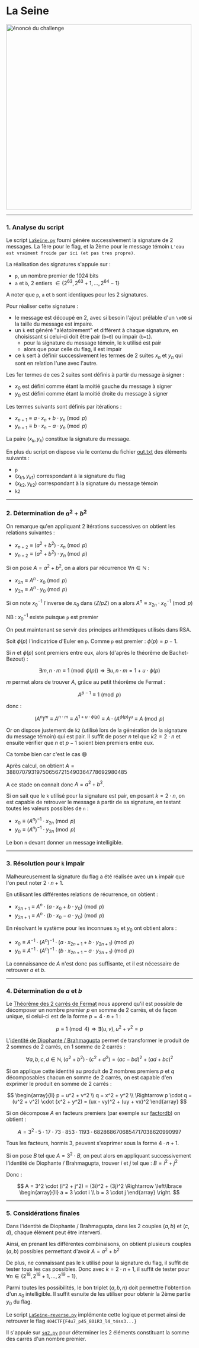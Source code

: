 # La Seine

<img alt="énoncé du challenge" src="enonce.png" width=500>

----

### 1. Analyse du script

Le script [`LaSeine.py`](./LaSeine.py) fourni génère successivement la signature de 2 messages. La 1ère pour le flag, et la 2ème pour le message témoin `L'eau est vraiment froide par ici (et pas tres propre)`.

La réalisation des signatures s'appuie sur :
- `p`, un nombre premier de 1024 bits
- `a` et `b`, 2 entiers $\in \lbrace 2^{63}, 2^{63}+1, \ldots, 2^{64}-1 \rbrace$

A noter que `p`, `a` et `b` sont identiques pour les 2 signatures.

Pour réaliser cette signature :
- le message est découpé en 2, avec si besoin l'ajout prélable d'un `\x00` si la taille du message est impaire.
- un `k` est généré "aléatoirement" et différent à chaque signature, en choisissant si celui-ci doit être pair (`b=0`) ou impair (`b=1`).
    - pour la signature du message témoin, le `k` utilisé est pair
    - alors que pour celle du flag, il est impair
- ce `k` sert à définir successivement les termes de 2 suites $x_{n}$ et $y_{n}$ qui sont en relation l'une avec l'autre.

Les 1er termes de ces 2 suites sont définis à partir du message à signer :
- $x_{0}$ est défini comme étant la moitié gauche du message à signer
- $y_{0}$ est défini comme étant la moitié droite du message à signer

Les termes suivants sont définis par itérations :
- $x_{n+1} \equiv a \cdot x_{n} + b \cdot y_{n} \pmod{p}$
- $y_{n+1} \equiv b \cdot x_{n} - a \cdot y_{n} \pmod{p}$

La paire $(x_{k}, y_{k})$ constitue la signature du message.

En plus du script on dispose via le contenu du fichier [out.txt](./out.txt) des éléments suivants :
- `p`
- $(x_{k1}, y_{k1})$ correspondant à la signature du flag
- $(x_{k2}, y_{k2})$ correspondant à la signature du message témoin
- `k2`

----

### 2. Détermination de $a^2 + b^2$

On remarque qu'en appliquant 2 itérations successives on obtient les relations suivantes :
- $x_{n+2} \equiv (a^{2} + b^{2}) \cdot x_{n} \pmod{p}$
- $y_{n+2} \equiv (a^{2} + b^{2}) \cdot y_{n} \pmod{p}$

Si on pose $A = a^{2} + b^{2}$, on a alors par récurrence $\forall n \in \mathbb{N}$ :
- $x_{2n} \equiv A^{n} \cdot x_{0} \pmod{p}$
- $y_{2n} \equiv A^{n} \cdot y_{0} \pmod{p}$

Si on note $x_{0}^{-1}$ l'inverse de $x_{0}$ dans $\mathbb(Z/pZ)$ on a alors $A^n \equiv x_{2n} \cdot x_{0}^{-1} \pmod{p}$

NB : $x_{0}^{-1}$ existe puisque `p` est premier

On peut maintenant se servir des principes arithmétiques utilisés dans RSA.

Soit $\phi(p)$ l'indicatrice d'Euler en `p`. Comme `p` est premier : $\phi(p) = p-1$.

Si $n$ et $\phi(p)$ sont premiers entre eux, alors (d'après le théorême de Bachet-Bezout) :

$$
\exists m, n \cdot m \equiv 1 \pmod{\phi(p)}
\Rightarrow
\exists u, n \cdot m = 1 + u \cdot \phi(p)
$$

$m$ permet alors de trouver $A$, grâce au petit théorême de Fermat :

$$
A^{p-1} \equiv 1 \pmod{p}
$$

donc :

$$
(A^{n})^{m} \equiv A^{n \cdot m} \equiv A^{1 + u \cdot \phi(p)} \equiv A \cdot (A^{\phi(p)})^{u}\equiv A \pmod{p}
$$

Or on dispose justement de `k2` (utilisé lors de la génération de la signature du message témoin) qui est pair. Il suffit de poser $n$ tel que $k2 = 2 \cdot n$ et ensuite vérifier que $n$ et $p-1$ soient bien premiers entre eux.

Ca tombe bien car c'est le cas :smile:

Après calcul, on obtient $A = 388070793197506567215490364778692980485$

A ce stade on connait donc $A = a^2 + b^2$.

Si on sait que le `k` utilisé pour la signature est pair, en posant $k = 2 \cdot n$, on est capable de retrouver le message à partir de sa signature, en testant toutes les valeurs possibles de `n` :
- $x_{0} \equiv (A^{n})^{-1} \cdot x_{2n} \pmod{p}$
- $y_{0} \equiv (A^{n})^{-1} \cdot y_{2n} \pmod{p}$

Le bon `n` devant donner un message intelligible.

----

### 3. Résolution pour `k` impair

Malheureusement la signature du flag a été réalisée avec un `k` impair que l'on peut noter $2 \cdot n + 1$.

En utilisant les différentes relations de récurrence, on obtient :
- $x_{2n+1} \equiv A^{n} \cdot (a \cdot x_{0} + b \cdot y_{0}) \pmod{p}$
- $y_{2n+1} \equiv A^{n} \cdot (b \cdot x_{0} - a \cdot y_{0}) \pmod{p}$

En résolvant le système pour les inconnues $x_{0}$ et $y_{0}$ ont obtient alors :
- $x_{0} \equiv A^{-1} \cdot (A^{n})^{-1} \cdot (a \cdot x_{2n+1} + b \cdot y_{2n+1}) \pmod{p}$
- $y_{0} \equiv A^{-1} \cdot (A^{n})^{-1} \cdot (b \cdot x_{2n+1} - a \cdot y_{2n+1}) \pmod{p}$

La connaissance de $A$ n'est donc pas suffisante, et il est nécessaire de retrouver $a$ et $b$.

----

### 4. Détermination de $a$ et $b$

Le [Théorême des 2 carrés de Fermat](https://fr.wikipedia.org/wiki/Th%C3%A9or%C3%A8me_des_deux_carr%C3%A9s_de_Fermat) nous apprend qu'il est possible de décomposer un nombre premier $p$ en somme de 2 carrés, et de façon unique, si celui-ci est de la forme $p=4\cdot n +1$ :

$$
p \equiv 1 \pmod{4}
\Rightarrow
\exists (u,v), u^2 + v^2 = p
$$

L'[identité de Diophante / Brahmagupta](https://fr.wikipedia.org/wiki/Identit%C3%A9_de_Brahmagupta) permet de transformer le produit de 2 sommes de 2 carrés, en 1 somme de 2 carrés :

$$
\forall a,b,c,d \in \mathbb{N}, (a^2 + b^2) \cdot (c^2 + d^2) = (ac - bd)^2 + (ad + bc)^2
$$


Si on applique cette identité au produit de 2 nombres premiers $p$ et $q$ décomposables chacun en somme de 2 carrés, on est capable d'en exprimer le produit en somme de 2 carrés :

$$
\begin{array}{ll}
p = u^2 + v^2
\\
q = x^2 + y^2
\\
\Rightarrow
p \cdot q = (u^2 + v^2) \cdot (x^2 + y^2) = (ux - vy)^2 + (uy + vx)^2
\end{array}
$$


Si on décompose $A$ en facteurs premiers (par exemple sur [factordb](http://factordb.com/)) on obtient :

$$
A = 3^2 \cdot 5 \cdot 17 \cdot 73 \cdot 853 \cdot 1193 \cdot 6828686706854717038620990997
$$

Tous les facteurs, hormis $3$, peuvent s'exprimer sous la forme $4 \cdot n +1$.

Si on pose $B$ tel que $A = 3^2 \cdot B$, on peut alors en appliquant successivement l'identité de Diophante / Brahmagupta, trouver $i$ et $j$ tel que : $B = i^2 + j^2$

Donc :

$$
A = 3^2 \cdot (i^2 + j^2) = (3i)^2 + (3j)^2
\Rightarrow
\left\lbrace
    \begin{array}{ll}
        a = 3 \cdot i
        \\
        b = 3 \cdot j
    \end{array}
\right.
$$

----

### 5. Considérations finales

Dans l'identité de Diophante / Brahmagupta, dans les 2 couples $(a,b)$ et $(c,d)$, chaque élément peut être interverti.

Ainsi, en prenant les différentes combinaisons, on obtient plusieurs couples $(a,b)$ possibles permettant d'avoir $A = a^2 + b^2$

De plus, ne connaissant pas le `k` utilisé pour la signature du flag, il suffit de tester tous les cas possibles. Donc avec $k = 2 \cdot n + 1$, il suffit de tester pour $\forall n \in \lbrace 2^{18}, 2^{18}+1, \ldots, 2^{19}-1 \rbrace$.

Parmi toutes les possibilités, le bon triplet $(a, b, n)$ doit permettre l'obtention d'un $x_{0}$ intelligible. Il suffit esnuite de les utiliser pour obtenir la 2ème partie $y_{0}$ du flag.

Le script [`LaSeine-reverse.py`](./LaSeine-reverse.py) implémente cette logique et permet ainsi de retrouver le flag `404CTF{F4u7_p4S_80iR3_l4_t4ss3...}`

Il s'appuie sur [`sq2.py`](./sq2.py) pour déterminer les 2 éléments constituant la somme des carrés d'un nombre premier.
